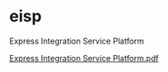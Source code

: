 # eisp
Express Integration Service Platform

[Express Integration Service Platform.pdf](https://github.com/YiqiHu/eisp/files/8569315/Express.Integration.Service.Platform.pdf)
